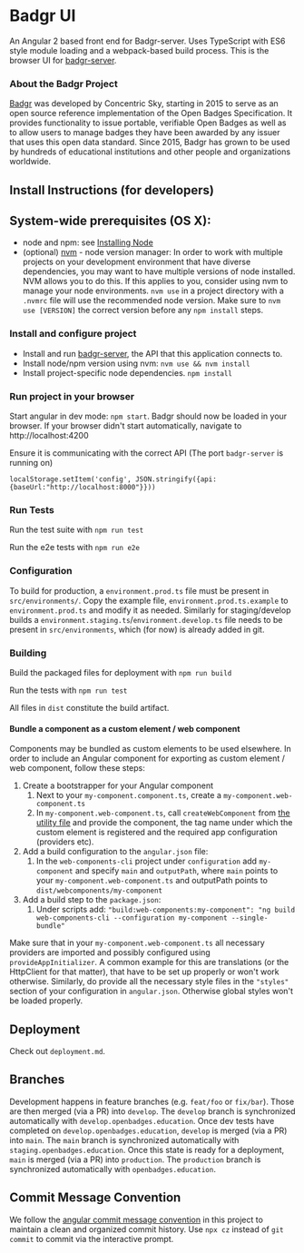 # Badgr UI

An Angular 2 based front end for Badgr-server. Uses TypeScript with ES6 style module loading and a webpack-based build process. This is the browser UI for [badgr-server](https://github.com/concentricsky/badgr-server).

### About the Badgr Project

[Badgr](https://badgr.org) was developed by Concentric Sky, starting in 2015 to serve as an open source reference implementation of the Open Badges Specification. It provides functionality to issue portable, verifiable Open Badges as well as to allow users to manage badges they have been awarded by any issuer that uses this open data standard. Since 2015, Badgr has grown to be used by hundreds of educational institutions and other people and organizations worldwide.

## Install Instructions (for developers)

## System-wide prerequisites (OS X):

-   node and npm: see [Installing Node](https://docs.npmjs.com/getting-started/installing-node)
-   (optional) [nvm](https://github.com/creationix/nvm) - node version manager: In order to work with multiple projects on your development environment that have diverse dependencies, you may want to have multiple versions of node installed. NVM allows you to do this. If this applies to you, consider using nvm to manage your node environments. `nvm use` in a project directory with a `.nvmrc` file will use the recommended node version. Make sure to `nvm use [VERSION]` the correct version before any `npm install` steps.

### Install and configure project

-   Install and run [badgr-server](https://github.com/concentricsky/badgr-server-prerelease), the API that this application connects to.
-   Install node/npm version using nvm: `nvm use && nvm install`
-   Install project-specific node dependencies. `npm install`

### Run project in your browser

Start angular in dev mode: `npm start`. Badgr should now be loaded in your browser. If your browser didn't start automatically, navigate to http://localhost:4200

Ensure it is communicating with the correct API (The port `badgr-server` is running on)

```
localStorage.setItem('config', JSON.stringify({api:{baseUrl:"http://localhost:8000"}}))
```

### Run Tests

Run the test suite with `npm run test`

Run the e2e tests with `npm run e2e`

### Configuration

To build for production, a `environment.prod.ts` file must be present in `src/environments/`.
Copy the example file, `environment.prod.ts.example` to `environment.prod.ts` and modify it as needed.
Similarly for staging/develop builds a `environment.staging.ts`/`environment.develop.ts` file needs to be present in `src/environments`, which (for now) is already added in git.

### Building

Build the packaged files for deployment with `npm run build`

Run the tests with `npm run test`

All files in `dist` constitute the build artifact.

#### Bundle a component as a custom element / web component

Components may be bundled as custom elements to be used elsewhere.
In order to include an Angular component for exporting as custom element / web component, follow these steps:

1. Create a bootstrapper for your Angular component
    1. Next to your `my-component.component.ts`, create a `my-component.web-component.ts`
    1. In `my-component.web-component.ts`, call `createWebComponent` from [the utility file](./webcomponents/create-webcomponent.ts) and provide the component, the tag name under which the custom element is registered and the required app configuration (providers etc).
1. Add a build configuration to the `angular.json` file:
    1. In the `web-components-cli` project under `configuration` add `my-component` and specify `main` and `outputPath`, where `main` points to your `my-component.web-component.ts` and outputPath points to `dist/webcomponents/my-component`
1. Add a build step to the `package.json`:
    1. Under scripts add: `"build:web-components:my-component": "ng build web-components-cli --configuration my-component --single-bundle"`

Make sure that in your `my-component.web-component.ts` all necessary providers are imported and possibly configured using `provideAppInitializer`. A common example for this are translations (or the HttpClient for that matter), that have to be set up properly or won't work otherwise.
Similarly, do provide all the necessary style files in the `"styles"` section of your configuration in `angular.json`. Otherwise global styles won't be loaded properly.

## Deployment

Check out `deployment.md`.

## Branches

Development happens in feature branches (e.g. `feat/foo` or `fix/bar`). Those are then merged (via a PR) into `develop`. The `develop` branch is synchronized automatically with `develop.openbadges.education`. Once dev tests have completed on `develop.openbadges.education`, `develop` is merged (via a PR) into `main`. The `main` branch is synchronized automatically with `staging.openbadges.education`. Once this state is ready for a deployment, `main` is merged (via a PR) into `production`. The `production` branch is synchronized automatically with `openbadges.education`.

## Commit Message Convention

We follow the [angular commit message convention](https://github.com/angular/angular/blob/main/contributing-docs/commit-message-guidelines.md) in this project to maintain a clean and organized commit history. Use `npx cz` instead of `git commit` to commit via the interactive prompt.
